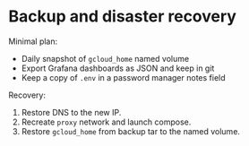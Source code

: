 # Backup and disaster recovery

Minimal plan:
- Daily snapshot of `gcloud_home` named volume
- Export Grafana dashboards as JSON and keep in git
- Keep a copy of `.env` in a password manager notes field

Recovery:
1. Restore DNS to the new IP.
2. Recreate `proxy` network and launch compose.
3. Restore `gcloud_home` from backup tar to the named volume.
